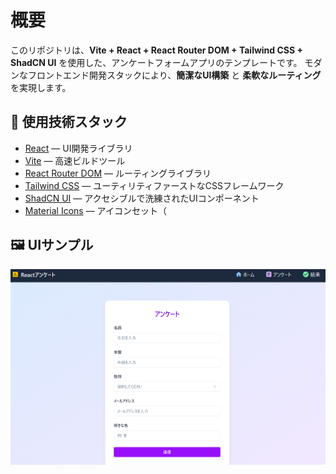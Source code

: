 # 概要
このリポジトリは、**Vite + React + React Router DOM + Tailwind CSS + ShadCN UI** を使用した、アンケートフォームアプリのテンプレートです。
モダンなフロントエンド開発スタックにより、**簡潔なUI構築** と **柔軟なルーティング** を実現します。


## 🚀 使用技術スタック

- [React](https://reactjs.org/) — UI開発ライブラリ
- [Vite](https://vitejs.dev/) — 高速ビルドツール
- [React Router DOM](https://reactrouter.com/) — ルーティングライブラリ
- [Tailwind CSS](https://tailwindcss.com/) — ユーティリティファーストなCSSフレームワーク
- [ShadCN UI](https://ui.shadcn.com/) — アクセシブルで洗練されたUIコンポーネント
- [Material Icons](https://fonts.google.com/icons) — アイコンセット（

## 🖼️ UIサンプル

![UIサンプル](docs/ui-sample.png)
